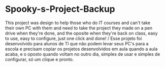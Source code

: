 # Spooky-s-Project-Backup
This project was design to help those who do IT courses and can't take their own PC with them and need to take the project they made on a pen drive when they're done, and the oposite when they're back on class, easy to use, easy to configure, just one click and done!  / Esse projeto foi desenvolvido para alunos de TI que não podem levar seus PC's para a escola e precisam copiar os projetos desenvolvidos em aula quando a aula acaba, e o oposto quando voltam no outro dia, simples de usar e simples de configurar, só um clique e pronto.
